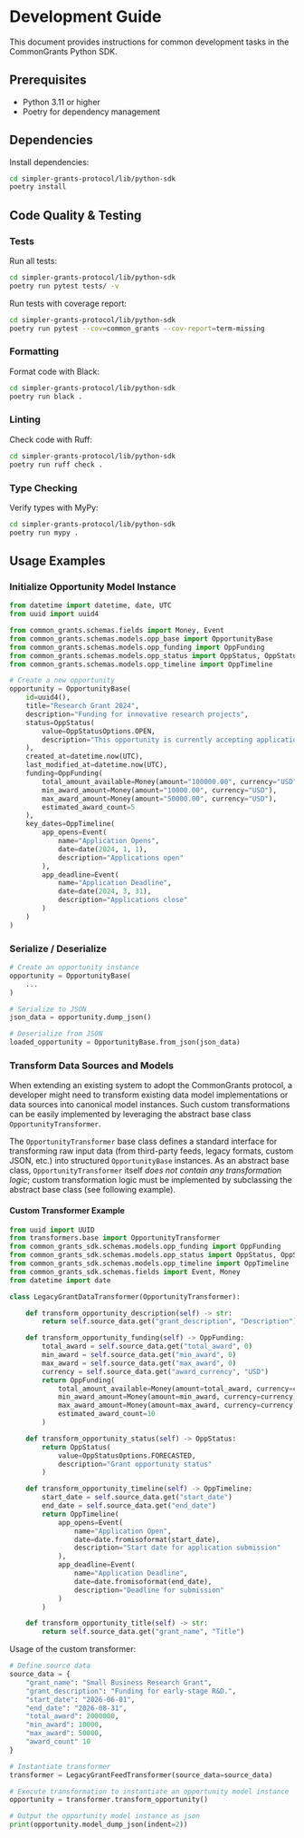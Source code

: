 # Development Guide

This document provides instructions for common development tasks in the CommonGrants Python SDK.

## Prerequisites

- Python 3.11 or higher
- Poetry for dependency management

## Dependencies

Install dependencies:
```bash
cd simpler-grants-protocol/lib/python-sdk
poetry install
```

## Code Quality & Testing

### Tests

Run all tests:
```bash
cd simpler-grants-protocol/lib/python-sdk
poetry run pytest tests/ -v
```

Run tests with coverage report:
```bash
cd simpler-grants-protocol/lib/python-sdk
poetry run pytest --cov=common_grants --cov-report=term-missing
```

### Formatting

Format code with Black:
```bash
cd simpler-grants-protocol/lib/python-sdk
poetry run black .
```

### Linting

Check code with Ruff:
```bash
cd simpler-grants-protocol/lib/python-sdk
poetry run ruff check .
```

### Type Checking

Verify types with MyPy:
```bash
cd simpler-grants-protocol/lib/python-sdk
poetry run mypy .
```

## Usage Examples

### Initialize Opportunity Model Instance

```python
from datetime import datetime, date, UTC
from uuid import uuid4

from common_grants.schemas.fields import Money, Event
from common_grants.schemas.models.opp_base import OpportunityBase
from common_grants.schemas.models.opp_funding import OppFunding
from common_grants.schemas.models.opp_status import OppStatus, OppStatusOptions
from common_grants.schemas.models.opp_timeline import OppTimeline

# Create a new opportunity
opportunity = OpportunityBase(
    id=uuid4(),
    title="Research Grant 2024",
    description="Funding for innovative research projects",
    status=OppStatus(
        value=OppStatusOptions.OPEN,
        description="This opportunity is currently accepting applications"
    ),
    created_at=datetime.now(UTC),
    last_modified_at=datetime.now(UTC),
    funding=OppFunding(
        total_amount_available=Money(amount="100000.00", currency="USD"),
        min_award_amount=Money(amount="10000.00", currency="USD"),
        max_award_amount=Money(amount="50000.00", currency="USD"),
        estimated_award_count=5
    ),
    key_dates=OppTimeline(
        app_opens=Event(
            name="Application Opens",
            date=date(2024, 1, 1),
            description="Applications open"
        ),
        app_deadline=Event(
            name="Application Deadline",
            date=date(2024, 3, 31),
            description="Applications close"
        )
    )
)
```

### Serialize / Deserialize

```python
# Create an opportunity instance
opportunity = OpportunityBase(
    ...
)

# Serialize to JSON
json_data = opportunity.dump_json()

# Deserialize from JSON
loaded_opportunity = OpportunityBase.from_json(json_data)
```

### Transform Data Sources and Models

When extending an existing system to adopt the CommonGrants protocol, a developer might need to transform existing data model implementations or data sources into canonical model instances. Such custom transformations can be easily implemented by leveraging the abstract base class `OpportunityTransformer`. 

The `OpportunityTransformer` base class defines a standard interface for transforming raw input data (from third-party feeds, legacy formats, custom JSON, etc.) into structured `OpportunityBase` instances. As an abstract base class, `OpportunityTransformer` itself *does not contain any transformation logic*; custom transformation logic must be implemented by subclassing the abstract base class (see following example).

#### Custom Transformer Example

```python
from uuid import UUID
from transformers.base import OpportunityTransformer
from common_grants_sdk.schemas.models.opp_funding import OppFunding
from common_grants_sdk.schemas.models.opp_status import OppStatus, OppStatusOptions
from common_grants_sdk.schemas.models.opp_timeline import OppTimeline
from common_grants_sdk.schemas.fields import Event, Money
from datetime import date

class LegacyGrantDataTransformer(OpportunityTransformer):

    def transform_opportunity_description(self) -> str:
        return self.source_data.get("grant_description", "Description")

    def transform_opportunity_funding(self) -> OppFunding:
        total_award = self.source_data.get("total_award", 0)
        min_award = self.source_data.get("min_award", 0)
        max_award = self.source_data.get("max_award", 0)
        currency = self.source_data.get("award_currency", "USD")
        return OppFunding(
            total_amount_available=Money(amount=total_award, currency=currency),
            min_award_amount=Money(amount=min_award, currency=currency),
            max_award_amount=Money(amount=max_award, currency=currency),
            estimated_award_count=10
        )

    def transform_opportunity_status(self) -> OppStatus:
        return OppStatus(
            value=OppStatusOptions.FORECASTED,
            description="Grant opportunity status"
        )

    def transform_opportunity_timeline(self) -> OppTimeline:
        start_date = self.source_data.get("start_date")
        end_date = self.source_data.get("end_date")
        return OppTimeline(
            app_opens=Event(
                name="Application Open",
                date=date.fromisoformat(start_date),
                description="Start date for application submission"
            ),
            app_deadline=Event(
                name="Application Deadline",
                date=date.fromisoformat(end_date),
                description="Deadline for submission"
            )
        )

    def transform_opportunity_title(self) -> str:
        return self.source_data.get("grant_name", "Title")
```

Usage of the custom transformer:

```python
# Define source data
source_data = {
    "grant_name": "Small Business Research Grant",
    "grant_description": "Funding for early-stage R&D.",
    "start_date": "2026-06-01",
    "end_date": "2026-08-31",
    "total_award": 2000000,
    "min_award": 10000,
    "max_award": 50000,
    "award_count" 10
}

# Instantiate transformer
transformer = LegacyGrantFeedTransformer(source_data=source_data)

# Execute transformation to instantiate an opportunity model instance
opportunity = transformer.transform_opportunity()

# Output the opportunity model instance as json
print(opportunity.model_dump_json(indent=2))
```
